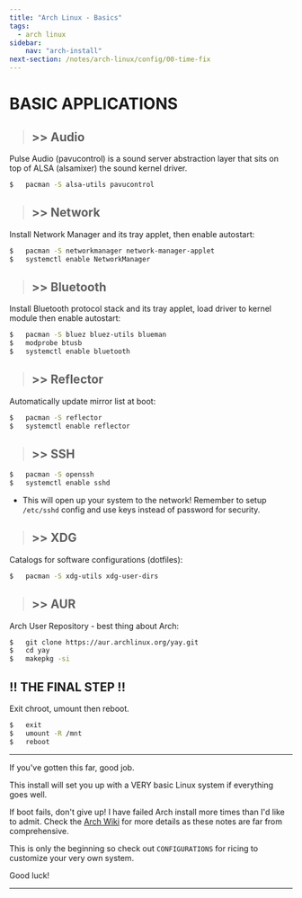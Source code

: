 ```yaml
---
title: "Arch Linux - Basics"
tags:
  - arch linux
sidebar:
    nav: "arch-install"
next-section: /notes/arch-linux/config/00-time-fix
---
```


# BASIC APPLICATIONS

> ## >> Audio

Pulse Audio (pavucontrol) is a sound server abstraction layer that sits on top of ALSA (alsamixer) the sound kernel driver.

```sh
$   pacman -S alsa-utils pavucontrol
```

> ## >> Network

Install Network Manager and its tray applet, then enable autostart:

```sh
$   pacman -S networkmanager network-manager-applet
$   systemctl enable NetworkManager
```

> ## >> Bluetooth

Install Bluetooth protocol stack and its tray applet, load driver to kernel module then enable autostart:

```sh
$   pacman -S bluez bluez-utils blueman
$   modprobe btusb
$   systemctl enable bluetooth
```

> ## >> Reflector

Automatically update mirror list at boot:

```sh
$   pacman -S reflector
$   systemctl enable reflector
```

> ## >> SSH

```sh
$   pacman -S openssh
$   systemctl enable sshd
```

* This will open up your system to the network! Remember to setup `/etc/sshd` config and use keys instead of password for security.

> ## >> XDG

Catalogs for software configurations (dotfiles):

```sh
$   pacman -S xdg-utils xdg-user-dirs
```

> ## >> AUR

Arch User Repository - best thing about Arch:

```sh
$   git clone https://aur.archlinux.org/yay.git
$   cd yay
$   makepkg -si
```

## !! THE FINAL STEP !!

Exit chroot, umount then reboot.

```sh
$   exit
$   umount -R /mnt
$   reboot
```

---

If you've gotten this far, good job.

This install will set you up with a VERY basic Linux system if everything goes well.

If boot fails, don't give up! I have failed Arch install more times than I'd like to admit. Check the [Arch Wiki](https://wiki.archlinux.org/) for more details as these notes are far from comprehensive.

This is only the beginning so check out `CONFIGURATIONS` for ricing to customize your very own system.

Good luck!

---
